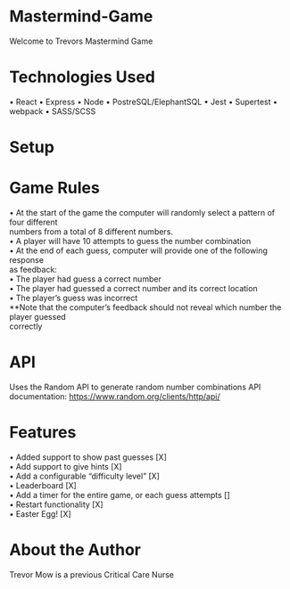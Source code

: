 # Mastermind-Game
Welcome to Trevors Mastermind Game 

# Technologies Used
• React
• Express
• Node
• PostreSQL/ElephantSQL
• Jest
• Supertest
• webpack
• SASS/SCSS 


# Setup


# Game Rules
• At the start of the game the computer will randomly select a pattern of four different <br/>
numbers from a total of 8 different numbers. <br/>
• A player will have 10 attempts to guess the number combination <br/>
• At the end of each guess, computer will provide one of the following response<br/>
as feedback:<br/>
• The player had guess a correct number<br/>
• The player had guessed a correct number and its correct location<br/>
• The player’s guess was incorrect<br/>
**Note that the computer’s feedback should not reveal which number the player guessed<br/>
correctly<br/>

# API
Uses the Random API to generate random number combinations
API documentation: https://www.random.org/clients/http/api/

# Features
• Added support to show past guesses [X] </br>
• Add support to give hints [X] <br/>
• Add a configurable “difficulty level” [X] <br/>
• Leaderboard [X] <br/>
• Add a timer for the entire game, or each guess attempts [] <br/>
• Restart functionality [X] <br/>
• Easter Egg! [X] <br/>

# About the Author
Trevor Mow is a previous Critical Care Nurse 
